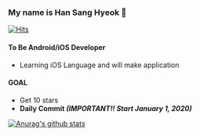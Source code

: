 ### My name is Han Sang Hyeok 👋

[![Hits](https://hits.seeyoufarm.com/api/count/incr/badge.svg?url=https%3A%2F%2Fgithub.com%2Fcontea95&count_bg=%23F5F5F5&title_bg=%23C6C6C6&icon=apple.svg&icon_color=%23E7E7E7&title=hits&edge_flat=false)](https://hits.seeyoufarm.com) 

#### To Be Android/iOS Developer
- Learning iOS Language and will make application

#### GOAL
- Get 10 stars
- **Daily Commit ***(IMPORTANT!! Start January 1, 2020)*****

 [![Anurag's github stats](https://github-readme-stats.vercel.app/api?username=contea95)](https://github.com/anuraghazra/github-readme-stats)
<!--
**contea95/contea95** is a ✨ _special_ ✨ repository because its `README.md` (this file) appears on your GitHub profile.

Here are some ideas to get you started:

- 🔭 I’m currently working on ...
- 🌱 I’m currently learning ...
- 👯 I’m looking to collaborate on ...
- 🤔 I’m looking for help with ...
- 💬 Ask me about ...
- 📫 How to reach me: ...
- 😄 Pronouns: ...
- ⚡ Fun fact: ...
-->
